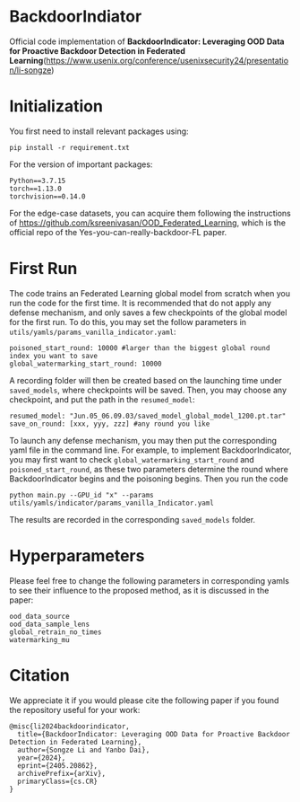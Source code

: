 # BackdoorIndiator

Official code implementation of **BackdoorIndicator: Leveraging OOD Data for
Proactive Backdoor Detection in Federated
Learning**(https://www.usenix.org/conference/usenixsecurity24/presentation/li-songze)

# Initialization
You first need to install relevant packages using:

    pip install -r requirement.txt

For the version of important packages:
    
    Python==3.7.15
    torch==1.13.0
    torchvision==0.14.0

For the edge-case datasets, you can acquire them following the instructions of https://github.com/ksreenivasan/OOD_Federated_Learning, 
which is the official repo of the Yes-you-can-really-backdoor-FL paper.

# First Run
The code trains an Federated Learning global model from scratch when you run the
code for the first time. It is recommended that do not apply any defense
mechanism, and only saves a few checkpoints of the global model for the first
run. To do this, you may set the follow parameters in
`utils/yamls/params_vanilla_indicator.yaml`:

    poisoned_start_round: 10000 #larger than the biggest global round index you want to save
    global_watermarking_start_round: 10000 

A recording folder will then be created based on the launching time under
`saved_models`, where checkpoints will be saved. Then, you may choose any
checkpoint, and put the path in the `resumed_model`:

    resumed_model: "Jun.05_06.09.03/saved_model_global_model_1200.pt.tar"
    save_on_round: [xxx, yyy, zzz] #any round you like

To launch any defense mechanism, you may then put the corresponding yaml file in
the command line. For example, to implement BackdoorIndicator, you may first
want to check `global_watermarking_start_round` and `poisoned_start_round`, as
these two parameters determine the round where BackdoorIndicator begins and the
poisoning begins. Then you run the code

    python main.py --GPU_id "x" --params utils/yamls/indicator/params_vanilla_Indicator.yaml

The results are recorded in the corresponding `saved_models` folder.

# Hyperparameters
Please feel free to change the following parameters in corresponding yamls to
see their influence to the proposed method, as it is discussed in the paper:

    ood_data_source
    ood_data_sample_lens
    global_retrain_no_times
    watermarking_mu

# Citation
We appreciate it if you would please cite the following paper if you found the
repository useful for your work:

    @misc{li2024backdoorindicator,
      title={BackdoorIndicator: Leveraging OOD Data for Proactive Backdoor Detection in Federated Learning}, 
      author={Songze Li and Yanbo Dai},
      year={2024},
      eprint={2405.20862},
      archivePrefix={arXiv},
      primaryClass={cs.CR}
    }







